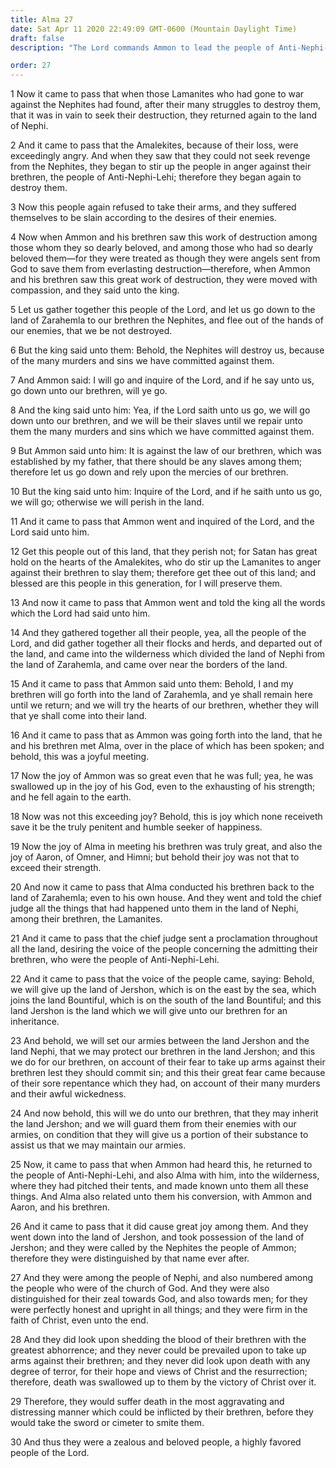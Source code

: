 ```yaml
---
title: Alma 27
date: Sat Apr 11 2020 22:49:09 GMT-0600 (Mountain Daylight Time)
draft: false
description: "The Lord commands Ammon to lead the people of Anti-Nephi-Lehi to safety—Upon meeting Alma, Ammon’s joy exhausts his strength—The Nephites give the Anti-Nephi-Lehies the land of Jershon—They are called the people of Ammon. About 90–77 B.C."

order: 27
---
```

    
1 Now it came to pass that when those Lamanites who had gone to war against the Nephites had found, after their many struggles to destroy them, that it was in vain to seek their destruction, they returned again to the land of Nephi.

2 And it came to pass that the Amalekites, because of their loss, were exceedingly angry. And when they saw that they could not seek revenge from the Nephites, they began to stir up the people in anger against their brethren, the people of Anti-Nephi-Lehi; therefore they began again to destroy them.

3 Now this people again refused to take their arms, and they suffered themselves to be slain according to the desires of their enemies.

4 Now when Ammon and his brethren saw this work of destruction among those whom they so dearly beloved, and among those who had so dearly beloved them—for they were treated as though they were angels sent from God to save them from everlasting destruction—therefore, when Ammon and his brethren saw this great work of destruction, they were moved with compassion, and they said unto the king.

5 Let us gather together this people of the Lord, and let us go down to the land of Zarahemla to our brethren the Nephites, and flee out of the hands of our enemies, that we be not destroyed.

6 But the king said unto them: Behold, the Nephites will destroy us, because of the many murders and sins we have committed against them.

7 And Ammon said: I will go and inquire of the Lord, and if he say unto us, go down unto our brethren, will ye go.

8 And the king said unto him: Yea, if the Lord saith unto us go, we will go down unto our brethren, and we will be their slaves until we repair unto them the many murders and sins which we have committed against them.

9 But Ammon said unto him: It is against the law of our brethren, which was established by my father, that there should be any slaves among them; therefore let us go down and rely upon the mercies of our brethren.

10 But the king said unto him: Inquire of the Lord, and if he saith unto us go, we will go; otherwise we will perish in the land.

11 And it came to pass that Ammon went and inquired of the Lord, and the Lord said unto him.

12 Get this people out of this land, that they perish not; for Satan has great hold on the hearts of the Amalekites, who do stir up the Lamanites to anger against their brethren to slay them; therefore get thee out of this land; and blessed are this people in this generation, for I will preserve them.

13 And now it came to pass that Ammon went and told the king all the words which the Lord had said unto him.

14 And they gathered together all their people, yea, all the people of the Lord, and did gather together all their flocks and herds, and departed out of the land, and came into the wilderness which divided the land of Nephi from the land of Zarahemla, and came over near the borders of the land.

15 And it came to pass that Ammon said unto them: Behold, I and my brethren will go forth into the land of Zarahemla, and ye shall remain here until we return; and we will try the hearts of our brethren, whether they will that ye shall come into their land.

16 And it came to pass that as Ammon was going forth into the land, that he and his brethren met Alma, over in the place of which has been spoken; and behold, this was a joyful meeting.

17 Now the joy of Ammon was so great even that he was full; yea, he was swallowed up in the joy of his God, even to the exhausting of his strength; and he fell again to the earth.

18 Now was not this exceeding joy? Behold, this is joy which none receiveth save it be the truly penitent and humble seeker of happiness.

19 Now the joy of Alma in meeting his brethren was truly great, and also the joy of Aaron, of Omner, and Himni; but behold their joy was not that to exceed their strength.

20 And now it came to pass that Alma conducted his brethren back to the land of Zarahemla; even to his own house. And they went and told the chief judge all the things that had happened unto them in the land of Nephi, among their brethren, the Lamanites.

21 And it came to pass that the chief judge sent a proclamation throughout all the land, desiring the voice of the people concerning the admitting their brethren, who were the people of Anti-Nephi-Lehi.

22 And it came to pass that the voice of the people came, saying: Behold, we will give up the land of Jershon, which is on the east by the sea, which joins the land Bountiful, which is on the south of the land Bountiful; and this land Jershon is the land which we will give unto our brethren for an inheritance.

23 And behold, we will set our armies between the land Jershon and the land Nephi, that we may protect our brethren in the land Jershon; and this we do for our brethren, on account of their fear to take up arms against their brethren lest they should commit sin; and this their great fear came because of their sore repentance which they had, on account of their many murders and their awful wickedness.

24 And now behold, this will we do unto our brethren, that they may inherit the land Jershon; and we will guard them from their enemies with our armies, on condition that they will give us a portion of their substance to assist us that we may maintain our armies.

25 Now, it came to pass that when Ammon had heard this, he returned to the people of Anti-Nephi-Lehi, and also Alma with him, into the wilderness, where they had pitched their tents, and made known unto them all these things. And Alma also related unto them his conversion, with Ammon and Aaron, and his brethren.

26 And it came to pass that it did cause great joy among them. And they went down into the land of Jershon, and took possession of the land of Jershon; and they were called by the Nephites the people of Ammon; therefore they were distinguished by that name ever after.

27 And they were among the people of Nephi, and also numbered among the people who were of the church of God. And they were also distinguished for their zeal towards God, and also towards men; for they were perfectly honest and upright in all things; and they were firm in the faith of Christ, even unto the end.

28 And they did look upon shedding the blood of their brethren with the greatest abhorrence; and they never could be prevailed upon to take up arms against their brethren; and they never did look upon death with any degree of terror, for their hope and views of Christ and the resurrection; therefore, death was swallowed up to them by the victory of Christ over it.

29 Therefore, they would suffer death in the most aggravating and distressing manner which could be inflicted by their brethren, before they would take the sword or cimeter to smite them.

30 And thus they were a zealous and beloved people, a highly favored people of the Lord.
